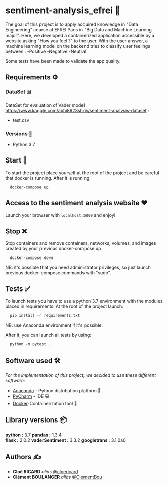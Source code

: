 # sentiment-analysis_efrei 💌
  
The goal of this project is to apply acquired knowledge in "Data Engineering" course at EFREI Paris in "Big Data and Machine Learning major".
Here, we developed a containerized application accessible by a website asking "How you feel ?" to the user. With the user answer, a machine learning model on the backend tries to classify user feelings between :
-Positive
-Negative
-Neutral

Some tests have been made to validate the app quality.

## Requirements ⚙️ 

### DataSet 📊
  
DataSet for evaluation of Vader model https://www.kaggle.com/abhi8923shriv/sentiment-analysis-dataset :  
- test.csv  
  
### Versions  🐍
  
- Python 3.7
  
## Start 🚀

To start the project place yourself at the root of the project and be careful that docker is running. After it is running: 
```shell
  docker-compose up
```

## Access to the sentiment analysis website ❤️

Launch your browser with `localhost:5000` and enjoy!

## Stop ❌

Stop containers and remove containers, networks, volumes, and images created by your previous docker-compose up
```shell
  docker-compose down
```

NB: it's possible that you need administrator privileges, so just launch previous docker-compose commands with "sudo".

## Tests ✅

To launch tests you have to use a python 3.7 environment with the modules placed in requirements. At the root of the project launch:
```shell
  pip install -r requirements.txt
```

NB: use Anaconda environment if it's possible.

After it, you can launch all tests by using:
```shell
  python -m pytest .
```

## Software used 🛠
  
_For the implementation of this project, we decided to use these different software:_  
* [Anaconda](https://www.anaconda.com/) - Python distribution platform  🐍
* [PyCharm](https://www.jetbrains.com/fr-fr/pycharm/) - IDE 💻
* [Docker](https://www.docker.com)-Containerization tool 🐳
  
## Library versions 📦
  
**python :** 3.7
**pandas :** 1.3.4  
**flask :** 2.0.2
**vaderSentiment :** 3.3.2
**googletrans :** 3.1.0a0
  
## Authors ✍️
  
* **Cloé RICARD** _alias_ [@cloericard](https://github.com/cloericard)  
* **Clément BOULANGER** _alias_ [@ClementBou](https://github.com/ClementBou)
